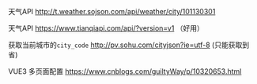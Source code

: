 天气API    http://t.weather.sojson.com/api/weather/city/101130301

天气API    https://www.tianqiapi.com/api/?version=v1    （好用）

获取当前城市的`city_code`    http://pv.sohu.com/cityjson?ie=utf-8  (只能获取到省)

VUE3  多页面配置   https://www.cnblogs.com/guiltyWay/p/10320653.html

  

